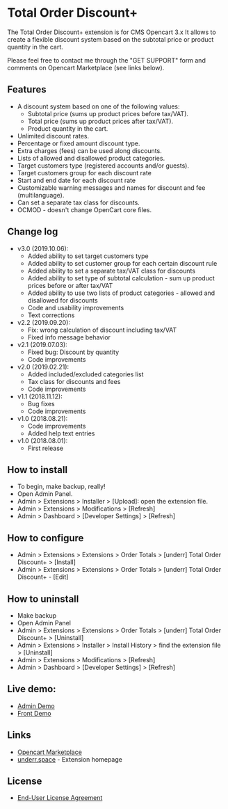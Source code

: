# Total Order Discount+

The Total Order Discount+ extension is for CMS Opencart 3.x It allows to create a flexible discount system based on the subtotal price or product quantity in the cart.

Please feel free to contact me through the "GET SUPPORT" form and comments on Opencart Marketplace (see links below).

## Features
* A discount system based on one of the following values:
  * Subtotal price (sums up product prices before tax/VAT).
  * Total price (sums up product prices after tax/VAT).
  * Product quantity in the cart.
* Unlimited discount rates.
* Percentage or fixed amount discount type.
* Extra charges (fees) can be used along discounts.
* Lists of allowed and disallowed product categories.
* Target customers type (registered accounts and/or guests).
* Target customers group for each discount rate
* Start and end date for each discount rate
* Customizable warning messages and names for discount and fee (multilanguage).
* Can set a separate tax class for discounts.
* OCMOD - doesn't change OpenCart core files.

## Change log
* v3.0 (2019.10.06):
  * Added ability to set target customers type
  * Added ability to set customer group for each certain discount rule
  * Added ability to set a separate tax/VAT class for discounts
  * Added ability to set type of subtotal calculation - sum up product prices before or after tax/VAT
  * Added ability to use two lists of product categories - allowed and disallowed for discounts
  * Code and usability improvements
  * Text corrections
* v2.2 (2019.09.20):
  * Fix: wrong calculation of discount including tax/VAT
  * Fixed info message behavior
* v2.1 (2019.07.03):
  * Fixed bug: Discount by quantity
  * Code improvements
* v2.0 (2019.02.21):
  * Added included/excluded categories list
  * Tax class for discounts and fees
  * Code improvements
* v1.1 (2018.11.12):
  * Bug fixes
  * Code improvements
* v1.0 (2018.08.21):
  * Code improvements
  * Added help text entries
* v1.0 (2018.08.01):
  * First release

## How to install
* To begin, make backup, really!
* Open Admin Panel.
* Admin > Extensions > Installer > [Upload]: open the extension file.
* Admin > Extensions > Modifications > [Refresh]
* Admin > Dashboard > [Developer Settings] > [Refresh]

## How to configure
* Admin > Extensions > Extensions > Order Totals > [underr] Total Order Discount+ > [Install]
* Admin > Extensions > Extensions > Order Totals > [underr] Total Order Discount+ - [Edit]

## How to uninstall
* Make backup
* Open Admin Panel
* Admin > Extensions > Extensions > Order Totals > [underr] Total Order Discount+ > [Uninstall]
* Admin > Extensions > Installer > Install History > find the extension file > [Uninstall]
* Admin > Extensions > Modifications > [Refresh]
* Admin > Dashboard > [Developer Settings] > [Refresh]

## Live demo:
  * [Admin Demo](http://ocmod.freevar.com/oc3020/a/admin/index.php?route=extension/total/order_discount)
  * [Front Demo](http://ocmod.freevar.com/oc3020/a)

## Links
* [Opencart Marketplace](https://www.opencart.com/index.php?route=marketplace/extension/info&extension_id=35103)
* [underr.space](https://underr.space/notes/projects/project-011.html) - Extension homepage

## License
* [End-User License Agreement](https://raw.githubusercontent.com/underr-ua/ocmod3-total-order-discount-plus/master/EULA.txt)

